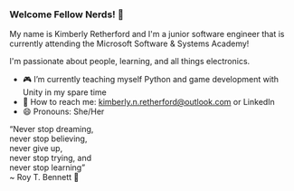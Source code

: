 ### Welcome Fellow Nerds! 🖖 

My name is Kimberly Retherford and I'm a junior software engineer that is currently attending the Microsoft Software & Systems Academy!

I'm passionate about people, learning, and all things electronics.

- 🎮 I’m currently teaching myself Python and game development with Unity in my spare time
- 📧 How to reach me: kimberly.n.retherford@outlook.com or LinkedIn
- 😄 Pronouns: She/Her


“Never stop dreaming, <br>
never stop believing, <br>
never give up, <br>
never stop trying, and <br>
never stop learning” <br>
~ Roy T. Bennett 🌟
